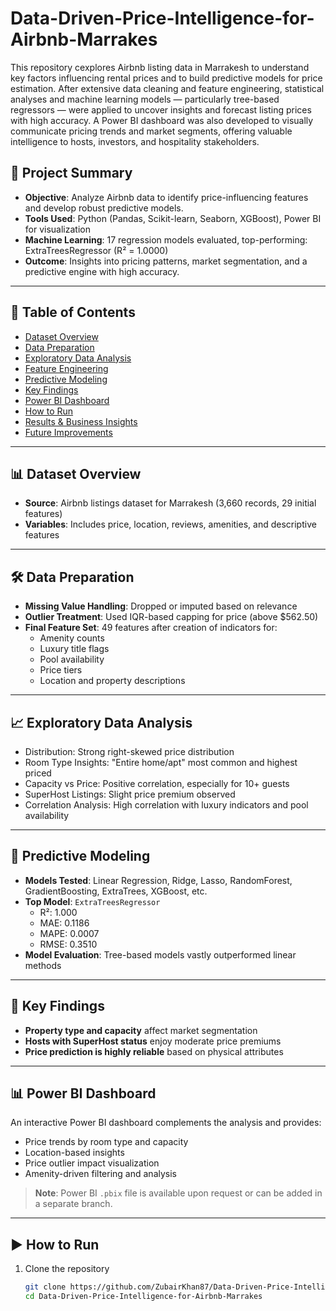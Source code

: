 # Data-Driven-Price-Intelligence-for-Airbnb-Marrakes

This repository cexplores Airbnb listing data in Marrakesh to understand key factors influencing rental prices and to build predictive models for price estimation. After extensive data cleaning and feature engineering, statistical analyses and machine learning models — particularly tree-based regressors — were applied to uncover insights and forecast listing prices with high accuracy. A Power BI dashboard was also developed to visually communicate pricing trends and market segments, offering valuable intelligence to hosts, investors, and hospitality stakeholders.



## 📌 Project Summary

- **Objective**: Analyze Airbnb data to identify price-influencing features and develop robust predictive models.
- **Tools Used**: Python (Pandas, Scikit-learn, Seaborn, XGBoost), Power BI for visualization
- **Machine Learning**: 17 regression models evaluated, top-performing: ExtraTreesRegressor (R² = 1.0000)
- **Outcome**: Insights into pricing patterns, market segmentation, and a predictive engine with high accuracy.

---

## 📂 Table of Contents

- [Dataset Overview](#dataset-overview)
- [Data Preparation](#data-preparation)
- [Exploratory Data Analysis](#exploratory-data-analysis)
- [Feature Engineering](#feature-engineering)
- [Predictive Modeling](#predictive-modeling)
- [Key Findings](#key-findings)
- [Power BI Dashboard](#power-bi-dashboard)
- [How to Run](#how-to-run)
- [Results & Business Insights](#results--business-insights)
- [Future Improvements](#future-improvements)

---

## 📊 Dataset Overview

- **Source**: Airbnb listings dataset for Marrakesh (3,660 records, 29 initial features)
- **Variables**: Includes price, location, reviews, amenities, and descriptive features

---

## 🛠️ Data Preparation

- **Missing Value Handling**: Dropped or imputed based on relevance
- **Outlier Treatment**: Used IQR-based capping for price (above $562.50)
- **Final Feature Set**: 49 features after creation of indicators for:
  - Amenity counts
  - Luxury title flags
  - Pool availability
  - Price tiers
  - Location and property descriptions

---

## 📈 Exploratory Data Analysis

- Distribution: Strong right-skewed price distribution
- Room Type Insights: "Entire home/apt" most common and highest priced
- Capacity vs Price: Positive correlation, especially for 10+ guests
- SuperHost Listings: Slight price premium observed
- Correlation Analysis: High correlation with luxury indicators and pool availability

---

## 🧠 Predictive Modeling

- **Models Tested**: Linear Regression, Ridge, Lasso, RandomForest, GradientBoosting, ExtraTrees, XGBoost, etc.
- **Top Model**: `ExtraTreesRegressor`
  - R²: 1.000
  - MAE: 0.1186
  - MAPE: 0.0007
  - RMSE: 0.3510
- **Model Evaluation**: Tree-based models vastly outperformed linear methods

---

## 📌 Key Findings

- **Property type and capacity** affect market segmentation
- **Hosts with SuperHost status** enjoy moderate price premiums
- **Price prediction is highly reliable** based on physical attributes

---

## 📊 Power BI Dashboard

An interactive Power BI dashboard complements the analysis and provides:
- Price trends by room type and capacity
- Location-based insights
- Price outlier impact visualization
- Amenity-driven filtering and analysis

> **Note**: Power BI `.pbix` file is available upon request or can be added in a separate branch.

---

## ▶️ How to Run

1. Clone the repository
   ```bash
   git clone https://github.com/ZubairKhan87/Data-Driven-Price-Intelligence-for-Airbnb-Marrakes.git
   cd Data-Driven-Price-Intelligence-for-Airbnb-Marrakes
